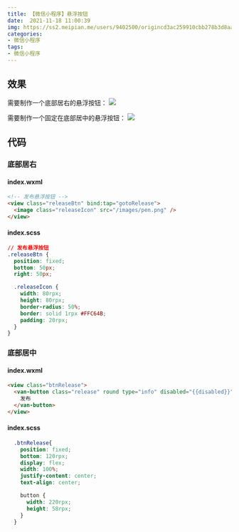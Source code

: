 ```yaml
---
title: 【微信小程序】悬浮按钮
date:  2021-11-18 11:00:39
img: https://ss2.meipian.me/users/9402500/origincd3ac259910cbb278b3d8aae6a1bbea4.jpg?imageView2/2/w/750/h/1400/q/80
categories: 
- 微信小程序
tags:
- 微信小程序
---
```


## 效果
需要制作一个底部居右的悬浮按钮：
![](https://img-blog.csdnimg.cn/1037e3b4271844f5b29e2843890774ae.png)

需要制作一个固定在底部居中的悬浮按钮：
![](https://img-blog.csdnimg.cn/5b51f40116cf4db0999ab7b5813ddf4c.png)

## 代码
### 底部居右
#### index.wxml
```html
<!-- 发布悬浮按钮 -->
<view class="releaseBtn" bind:tap="gotoRelease">
  <image class="releaseIcon" src="/images/pen.png" />
</view>
```
#### index.scss

```css
// 发布悬浮按钮
.releaseBtn {
  position: fixed;
  bottom: 50px;
  right: 50px;

  .releaseIcon {
    width: 80rpx;
    height: 80rpx;
    border-radius: 50%;
    border: solid 1rpx #FFC64B;
    padding: 20rpx;
  }
}
```
### 底部居中
#### index.wxml
```html
<view class="btnRelease">
  <van-button class="release" round type="info" disabled="{{disabled}}" color="#FFC64B">
    发布
  </van-button>
</view>
```
#### index.scss

```css
  .btnRelease{
    position: fixed;
    bottom: 120rpx;
    display: flex;
    width: 100%;
    justify-content: center;
    text-align: center;

    button {
      width: 220rpx;
      height: 58rpx;
    }
  }
```
